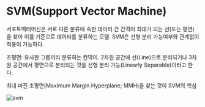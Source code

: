 # SVM(Support Vector Machine)

서포트벡터머신은 서로 다른 분류에 속한 데이터 간 간격이 최대가 되는 선(또는 평면)을 찾아 이를 기준으로 데이터를 분류하는 모델. SVM은 선형 분리 가능여부와 관계없이 적용이 가능하다.

초평면: 유사한 그룹끼리 분류하는 칸막이. 2차원 공간에 선(Line)으로 분리되거나 3차원 공간에서 평면으로 분리되는 것을 선형 분리 가능(Linearly Separable)이라고 한다.

최대 마진 초평면(Maximum Margin Hyperplane; MMH)을 찾는 것이 SVM의 핵심

![svm](https://user-images.githubusercontent.com/51535130/71504987-d8895e80-28be-11ea-97c5-6119b09814eb.png)

